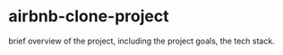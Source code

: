 # airbnb-clone-project

 brief overview of the project,
 including the project goals,
 the tech stack.
